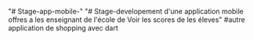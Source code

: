 "# Stage-app-mobile-" 
"# Stage-developement d'une application mobile offres a les enseignant de l'école de Voir les scores de les éleves" 
#autre application de shopping avec dart
